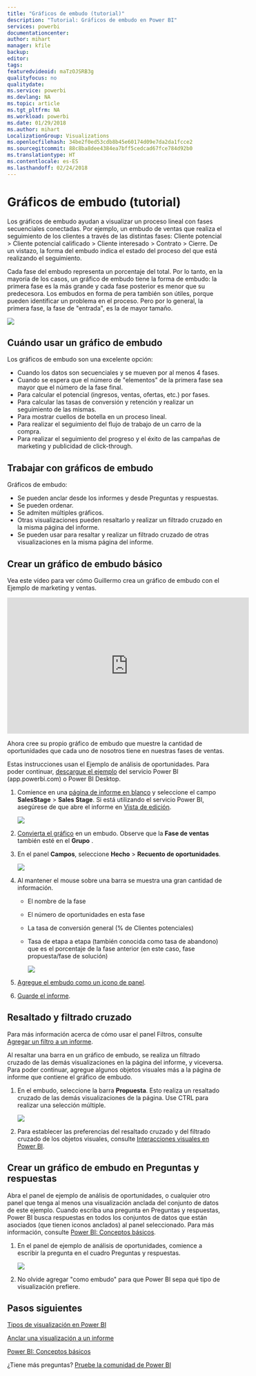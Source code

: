 ```yaml
---
title: "Gráficos de embudo (tutorial)"
description: "Tutorial: Gráficos de embudo en Power BI"
services: powerbi
documentationcenter: 
author: mihart
manager: kfile
backup: 
editor: 
tags: 
featuredvideoid: maTzOJSRB3g
qualityfocus: no
qualitydate: 
ms.service: powerbi
ms.devlang: NA
ms.topic: article
ms.tgt_pltfrm: NA
ms.workload: powerbi
ms.date: 01/29/2018
ms.author: mihart
LocalizationGroup: Visualizations
ms.openlocfilehash: 34be2f0ed53cdb8b45e60174d09e7da2da1fcce2
ms.sourcegitcommit: 88c8ba8dee4384ea7bff5cedcad67fce784d92b0
ms.translationtype: HT
ms.contentlocale: es-ES
ms.lasthandoff: 02/24/2018
---
```

# <a name="funnel-charts-tutorial"></a>Gráficos de embudo (tutorial)
Los gráficos de embudo ayudan a visualizar un proceso lineal con fases secuenciales conectadas. Por ejemplo, un embudo de ventas que realiza el seguimiento de los clientes a través de las distintas fases: Cliente potencial \> Cliente potencial calificado \> Cliente interesado \> Contrato \> Cierre.  De un vistazo, la forma del embudo indica el estado del proceso del que está realizando el seguimiento.

Cada fase del embudo representa un porcentaje del total. Por lo tanto, en la mayoría de los casos, un gráfico de embudo tiene la forma de embudo: la primera fase es la más grande y cada fase posterior es menor que su predecesora.  Los embudos en forma de pera también son útiles, porque pueden identificar un problema en el proceso.  Pero por lo general, la primera fase, la fase de "entrada", es la de mayor tamaño.

![](media/power-bi-visualization-funnel-charts/funnelplain.png)

## <a name="when-to-use-a-funnel-chart"></a>Cuándo usar un gráfico de embudo
Los gráficos de embudo son una excelente opción:

* Cuando los datos son secuenciales y se mueven por al menos 4 fases.
* Cuando se espera que el número de "elementos" de la primera fase sea mayor que el número de la fase final.
* Para calcular el potencial (ingresos, ventas, ofertas, etc.) por fases.
* Para calcular las tasas de conversión y retención y realizar un seguimiento de las mismas.
* Para mostrar cuellos de botella en un proceso lineal.
* Para realizar el seguimiento del flujo de trabajo de un carro de la compra.
* Para realizar el seguimiento del progreso y el éxito de las campañas de marketing y publicidad de click-through.

## <a name="working-with-funnel-charts"></a>Trabajar con gráficos de embudo
Gráficos de embudo:

* Se pueden anclar desde los informes y desde Preguntas y respuestas.
* Se pueden ordenar.
* Se admiten múltiples gráficos.
* Otras visualizaciones pueden resaltarlo y realizar un filtrado cruzado en la misma página del informe.
* Se pueden usar para resaltar y realizar un filtrado cruzado de otras visualizaciones en la misma página del informe.

## <a name="create-a-basic-funnel-chart"></a>Crear un gráfico de embudo básico
Vea este vídeo para ver cómo Guillermo crea un gráfico de embudo con el Ejemplo de marketing y ventas.

<iframe width="560" height="315" src="https://www.youtube.com/embed/qKRZPBnaUXM" frameborder="0" allow="autoplay; encrypted-media" allowfullscreen></iframe>


Ahora cree su propio gráfico de embudo que muestre la cantidad de oportunidades que cada uno de nosotros tiene en nuestras fases de ventas.

Estas instrucciones usan el Ejemplo de análisis de oportunidades. Para poder continuar, [descargue el ejemplo](sample-datasets.md) del servicio Power BI (app.powerbi.com) o Power BI Desktop.   

1. Comience en una [página de informe en blanco](power-bi-report-add-page.md) y seleccione el campo **SalesStage** \> **Sales Stage**. Si está utilizando el servicio Power BI, asegúrese de que abre el informe en [Vista de edición](service-interact-with-a-report-in-editing-view.md).
   
    ![](media/power-bi-visualization-funnel-charts/funnelselectfield_new.png)
2. [Convierta el gráfico](power-bi-report-change-visualization-type.md) en un embudo. Observe que la **Fase de ventas** también esté en el **Grupo** . 
3. En el panel **Campos**, seleccione **Hecho** \> **Recuento de oportunidades**.
   
    ![](media/power-bi-visualization-funnel-charts/power-bi-funnel.png)
4. Al mantener el mouse sobre una barra se muestra una gran cantidad de información.
   
   * El nombre de la fase
   * El número de oportunidades en esta fase
   * La tasa de conversión general (% de Clientes potenciales) 
   * Tasa de etapa a etapa (también conocida como tasa de abandono) que es el porcentaje de la fase anterior (en este caso, fase propuesta/fase de solución)
     
     ![](media/power-bi-visualization-funnel-charts/funnelhover_new.png)
5. [Agregue el embudo como un icono de panel](service-dashboard-tiles.md). 
6. [Guarde el informe](service-report-save.md).

## <a name="highlighting-and-cross-filtering"></a>Resaltado y filtrado cruzado
Para más información acerca de cómo usar el panel Filtros, consulte [Agregar un filtro a un informe](power-bi-report-add-filter.md).

Al resaltar una barra en un gráfico de embudo, se realiza un filtrado cruzado de las demás visualizaciones en la página del informe, y viceversa. Para poder continuar, agregue algunos objetos visuales más a la página de informe que contiene el gráfico de embudo.

1. En el embudo, seleccione la barra **Propuesta**. Esto realiza un resaltado cruzado de las demás visualizaciones de la página. Use CTRL para realizar una selección múltiple.
   
   ![](media/power-bi-visualization-funnel-charts/funnelchartnoowl.gif)
2. Para establecer las preferencias del resaltado cruzado y del filtrado cruzado de los objetos visuales, consulte [Interacciones visuales en Power BI](service-reports-visual-interactions.md).

## <a name="create-a-funnel-chart-in-qa"></a>Crear un gráfico de embudo en Preguntas y respuestas
Abra el panel de ejemplo de análisis de oportunidades, o cualquier otro panel que tenga al menos una visualización anclada del conjunto de datos de este ejemplo.  Cuando escriba una pregunta en Preguntas y respuestas, Power BI busca respuestas en todos los conjuntos de datos que están asociados (que tienen iconos anclados) al panel seleccionado. Para más información, consulte [Power BI: Conceptos básicos](service-basic-concepts.md).

1. En el panel de ejemplo de análisis de oportunidades, comience a escribir la pregunta en el cuadro Preguntas y respuestas.
   
   ![](media/power-bi-visualization-funnel-charts/funnelfromqna_new.png)
   
2. No olvide agregar "como embudo" para que Power BI sepa qué tipo de visualización prefiere.

## <a name="next-steps"></a>Pasos siguientes
[Tipos de visualización en Power BI](power-bi-visualization-types-for-reports-and-q-and-a.md)

[Anclar una visualización a un informe](service-dashboard-pin-tile-from-report.md)

[Power BI: Conceptos básicos](service-basic-concepts.md)

¿Tiene más preguntas? [Pruebe la comunidad de Power BI](http://community.powerbi.com/)

